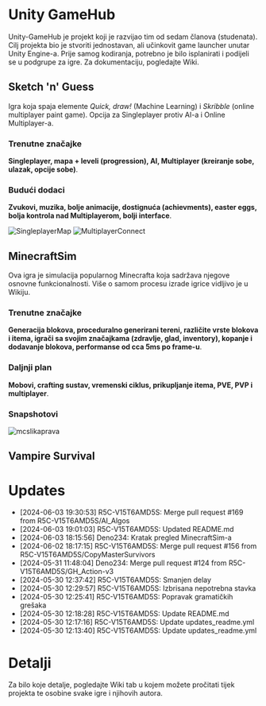 # Unity GameHub
Unity-GameHub je projekt koji je razvijao tim od sedam članova (studenata). Cilj projekta bio je stvoriti jednostavan, ali učinkovit game launcher unutar Unity Engine-a. 
Prije samog kodiranja, potrebno je bilo isplanirati i podijeli se u podgrupe za igre. Za dokumentaciju, pogledajte Wiki.

## Sketch 'n' Guess
Igra koja spaja elemente *Quick, draw!* (Machine Learning) i *Skribble* (online multiplayer paint game). Opcija za Singleplayer protiv AI-a i Online Multiplayer-a.

### Trenutne značajke
**Singleplayer, mapa + leveli (progression), AI, Multiplayer (kreiranje sobe, ulazak, opcije sobe)**.

### Budući dodaci
**Zvukovi, muzika, bolje animacije, dostignuća (achievments), easter eggs, bolja kontrola nad Multiplayerom, bolji interface**.

![SingleplayerMap](https://github.com/R5C-V15T6AMD5S/Unity-GameHub/assets/91406500/5b16a9cf-3d06-49f1-b9a3-f55b2299c083)
![MultiplayerConnect](https://github.com/R5C-V15T6AMD5S/Unity-GameHub/assets/91406500/8b05629e-56be-4b6a-81ed-a1968ea3f3e3)

## MinecraftSim
Ova igra je simulacija popularnog Minecrafta koja sadržava njegove osnovne funkcionalnosti. Više o samom procesu izrade igrice vidljivo je u Wikiju.

### Trenutne značajke
**Generacija blokova, proceduralno generirani tereni, različite vrste blokova i itema, igrači sa svojim značajkama (zdravlje, glad, inventory), kopanje i dodavanje blokova, performanse od cca 5ms po frame-u**.

### Daljnji plan
**Mobovi, crafting sustav, vremenski ciklus, prikupljanje itema, PVE, PVP i multiplayer**. 

### Snapshotovi
![mcslikaprava](https://github.com/R5C-V15T6AMD5S/Unity-GameHub/assets/98615170/e80f984a-4a16-46d7-801d-105a7e0bad6c)


## Vampire Survival


# Updates
- [2024-06-03 19:30:53] R5C-V15T6AMD5S: Merge pull request #169 from R5C-V15T6AMD5S/AI_Algos
- [2024-06-03 19:01:03] R5C-V15T6AMD5S: Updated README.md
- [2024-06-03 18:15:56] Deno234: Kratak pregled MinecraftSim-a
- [2024-06-02 18:17:15] R5C-V15T6AMD5S: Merge pull request #156 from R5C-V15T6AMD5S/CopyMasterSurvivors
- [2024-05-31 11:48:04] Deno234: Merge pull request #124 from R5C-V15T6AMD5S/GH_Action-v3
- [2024-05-30 12:37:42] R5C-V15T6AMD5S: Smanjen delay
- [2024-05-30 12:29:57] R5C-V15T6AMD5S: Izbrisana nepotrebna stavka
- [2024-05-30 12:25:41] R5C-V15T6AMD5S: Popravak gramatičkih grešaka 
- [2024-05-30 12:18:28] R5C-V15T6AMD5S: Update README.md
- [2024-05-30 12:17:16] R5C-V15T6AMD5S: Update updates_readme.yml
- [2024-05-30 12:13:40] R5C-V15T6AMD5S: Update updates_readme.yml


# Detalji
Za bilo koje detalje, pogledajte Wiki tab u kojem možete pročitati tijek projekta te osobine svake igre i njihovih autora.
